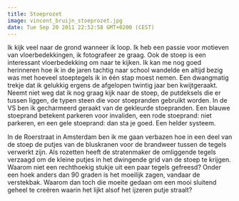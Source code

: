 ```yaml
---
title: Stoeprozet
image: vincent_bruijn_stoeprozet.jpg
date: Tue Sep 20 2011 22:52:58 GMT+0200 (CEST)
---
```


Ik kijk veel naar de grond wanneer ik loop. Ik heb een passie voor motieven van vloerbedekkingen, ik fotografeer ze graag. Ook de stoep is een interessant vloerbedekking om naar te kijken. Ik kan me nog goed herinneren hoe ik in de jaren tachtig naar school wandelde en altijd bezig was met hoeveel stoeptegels ik in één stap moest nemen. Een dwangmatig trekje dat ik gelukkig ergens de afgelopen twintig jaar ben kwijtgeraakt. Neemt niet weg dat ik nog graag kijk naar de stoep, de putdeksels die er tussen liggen, de typen steen die voor stoepranden gebruikt worden. In de VS ben ik gecharmeerd geraakt van de gekleurde stoepranden. Een blauwe stoeprand betekent parkeren voor invaliden, een rode stoeprand: niet parkeren, en een gele stoeprand: dan sta je goed. Een helder systeem.

In de Roerstraat in Amsterdam ben ik me gaan verbazen hoe in een deel van de stoep de putjes van de bluskranen voor de brandweer tussen de tegels verwerkt zijn. Als rozetten heeft de stratenmaker de omliggende tegels verzaagd om de kleine putjes in het dwingende grid van de stoep te krijgen. Waarom niet een rechthoekig stukje uit een paar tegels gefreesd? Onder een hoek anders dan 90 graden is het moeilijk zagen, vandaar de verstekbak. Waarom dan toch die moeite gedaan om een mooi sluitend geheel te creëren waarin het lijkt alsof het ijzeren putje straalt?
